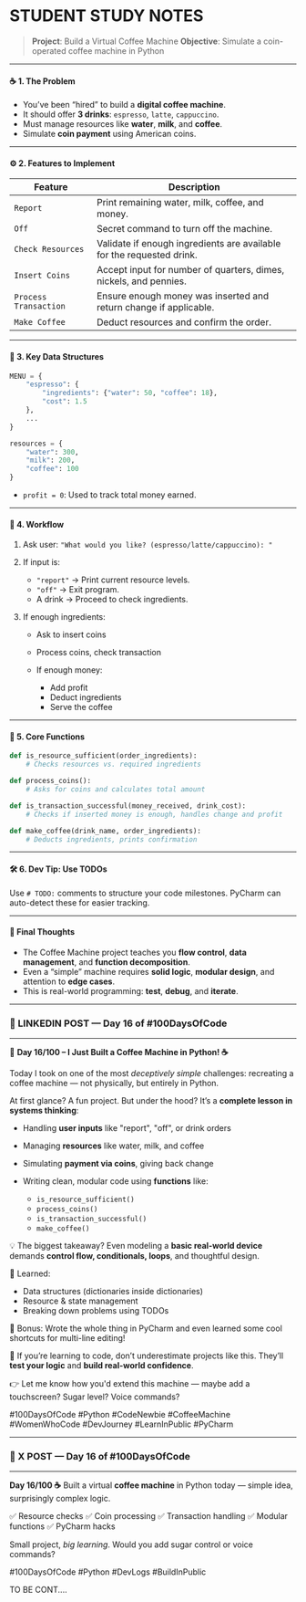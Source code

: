 #  **STUDENT STUDY NOTES** 
> **Project**: Build a Virtual Coffee Machine
> **Objective**: Simulate a coin-operated coffee machine in Python

---

#### ☕️ 1. **The Problem**

* You’ve been “hired” to build a **digital coffee machine**.
* It should offer **3 drinks**: `espresso`, `latte`, `cappuccino`.
* Must manage resources like **water**, **milk**, and **coffee**.
* Simulate **coin payment** using American coins.

---

#### ⚙️ 2. **Features to Implement**

| Feature               | Description                                                           |
| --------------------- | --------------------------------------------------------------------- |
| `Report`              | Print remaining water, milk, coffee, and money.                       |
| `Off`                 | Secret command to turn off the machine.                               |
| `Check Resources`     | Validate if enough ingredients are available for the requested drink. |
| `Insert Coins`        | Accept input for number of quarters, dimes, nickels, and pennies.     |
| `Process Transaction` | Ensure enough money was inserted and return change if applicable.     |
| `Make Coffee`         | Deduct resources and confirm the order.                               |

---

#### 🧱 3. **Key Data Structures**

```python
MENU = {
    "espresso": {
        "ingredients": {"water": 50, "coffee": 18},
        "cost": 1.5
    },
    ...
}

resources = {
    "water": 300,
    "milk": 200,
    "coffee": 100
}
```

* `profit = 0`: Used to track total money earned.

---

#### 🔁 4. **Workflow**

1. Ask user: `"What would you like? (espresso/latte/cappuccino): "`

2. If input is:

   * `"report"` → Print current resource levels.
   * `"off"` → Exit program.
   * A drink → Proceed to check ingredients.

3. If enough ingredients:

   * Ask to insert coins
   * Process coins, check transaction
   * If enough money:

     * Add profit
     * Deduct ingredients
     * Serve the coffee

---

#### 🧪 5. **Core Functions**

```python
def is_resource_sufficient(order_ingredients):
    # Checks resources vs. required ingredients

def process_coins():
    # Asks for coins and calculates total amount

def is_transaction_successful(money_received, drink_cost):
    # Checks if inserted money is enough, handles change and profit

def make_coffee(drink_name, order_ingredients):
    # Deducts ingredients, prints confirmation
```

---

#### 🛠 6. **Dev Tip: Use TODOs**

Use `# TODO:` comments to structure your code milestones. PyCharm can auto-detect these for easier tracking.

---

#### 🧠 Final Thoughts

* The Coffee Machine project teaches you **flow control**, **data management**, and **function decomposition**.
* Even a “simple” machine requires **solid logic**, **modular design**, and attention to **edge cases**.
* This is real-world programming: **test**, **debug**, and **iterate**.

---

### 💼 LINKEDIN POST — Day 16 of #100DaysOfCode

---

🚀 **Day 16/100 – I Just Built a Coffee Machine in Python! ☕**

Today I took on one of the most *deceptively simple* challenges: recreating a coffee machine — not physically, but entirely in Python.

At first glance? A fun project.
But under the hood? It’s a **complete lesson in systems thinking**:

* Handling **user inputs** like "report", "off", or drink orders
* Managing **resources** like water, milk, and coffee
* Simulating **payment via coins**, giving back change
* Writing clean, modular code using **functions** like:

  * `is_resource_sufficient()`
  * `process_coins()`
  * `is_transaction_successful()`
  * `make_coffee()`

💡 The biggest takeaway?
Even modeling a **basic real-world device** demands **control flow, conditionals, loops**, and thoughtful design.

🧠 Learned:

* Data structures (dictionaries inside dictionaries)
* Resource & state management
* Breaking down problems using TODOs

🔁 Bonus: Wrote the whole thing in PyCharm and even learned some cool shortcuts for multi-line editing!


📌 If you’re learning to code, don’t underestimate projects like this. They’ll **test your logic** and **build real-world confidence**.

👉 Let me know how you'd extend this machine — maybe add a touchscreen? Sugar level? Voice commands?

\#100DaysOfCode #Python #CodeNewbie #CoffeeMachine #WomenWhoCode #DevJourney #LearnInPublic #PyCharm



---

### 💼 X POST — Day 16 of #100DaysOfCode

---

**Day 16/100 ☕**
Built a virtual **coffee machine** in Python today — simple idea, surprisingly complex logic.

✅ Resource checks
✅ Coin processing
✅ Transaction handling
✅ Modular functions
✅ PyCharm hacks

Small project, *big learning*.
Would you add sugar control or voice commands?

\#100DaysOfCode #Python #DevLogs #BuildInPublic

TO BE CONT....
